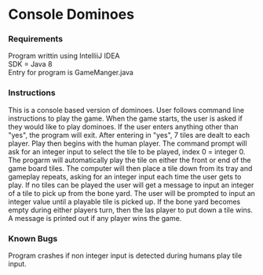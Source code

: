 # Console Dominoes

### Requirements
Program writtin using IntelliiJ IDEA  
SDK = Java 8  
Entry for program is GameManger.java

### Instructions
This is a console based version of dominoes.  User follows command line instructions to play the game.  When the game starts, the user 
is asked if they would like to play dominoes.  If the user enters anything other than "yes", the program will exit.
After entering in "yes", 7 tiles are dealt to each player.  Play then begins with the human player.  The command prompt will ask
for an integer input to select the tile to be played, index 0 = integer 0.  The progarm will automatically play the tile on either the 
front or end of the game board tiles.  The computer will then place a tile down from its tray and gameplay repeats, asking for an integer input each time 
the user gets to play.  If no tiles can be played the user will get a message to input an integer of a tile to pick up from the bone yard.
The user will be prompted to input an integer value until a playable tile is picked up.  If the bone yard becomes empty during either players
turn, then the las player to put down a tile wins.  A message is printed out if any player wins the game.

### Known Bugs
Program crashes if non integer input is detected during humans play tile input.
